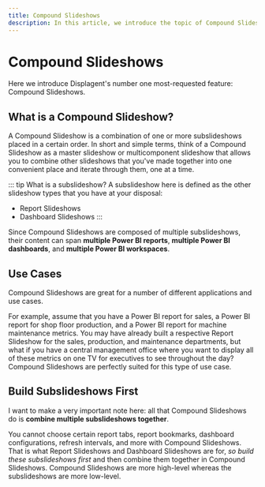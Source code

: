 ```yaml
---
title: Compound Slideshows
description: In this article, we introduce the topic of Compound Slideshows in Displagent. We briefly explain what Compound Slideshows are and explain their versatility for Power BI digital signage.
---
```


# Compound Slideshows

Here we introduce Displagent's number one most-requested feature: Compound Slideshows.

## What is a Compound Slideshow?

A Compound Slideshow is a combination of one or more subslideshows placed in a certain order. In short and simple terms, think of a Compound Slideshow as a master slideshow or multicomponent slideshow that allows you to combine other slideshows that you've made together into one convenient place and iterate through them, one at a time.

::: tip What is a subslideshow?
A subslideshow here is defined as the other slideshow types that you have at your disposal:
* Report Slideshows
* Dashboard Slideshows
:::

Since Compound Slideshows are composed of multiple subslideshows, their content can span **multiple Power BI reports**, **multiple Power BI dashboards**, and **multiple Power BI workspaces**.

## Use Cases

Compound Slideshows are great for a number of different applications and use cases.

For example, assume that you have a Power BI report for sales, a Power BI report for shop floor production, and a Power BI report for machine maintenance metrics. You may have already built a respective Report Slideshow for the sales, production, and maintenance departments, but what if you have a central management office where you want to display all of these metrics on one TV for executives to see throughout the day? Compound Slideshows are perfectly suited for this type of use case.

## Build Subslideshows First

I want to make a very important note here: all that Compound Slideshows do is **combine multiple subslideshows together**.

You cannot choose certain report tabs, report bookmarks, dashboard configurations, refresh intervals, and more with Compound Slideshows. That is what Report Slideshows and Dashboard Slideshows are for, *so build these subslideshows first* and then combine them together in Compound Slideshows. Compound Slideshows are more high-level whereas the subslideshows are more low-level.